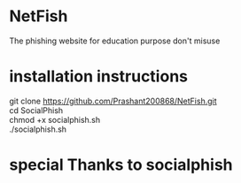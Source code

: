 # NetFish
The phishing website for education purpose don't misuse
# installation instructions
git clone https://github.com/Prashant200868/NetFish.git<br/>
cd SocialPhish<br/>
chmod +x socialphish.sh<br/>
./socialphish.sh<br/>

# special Thanks to socialphish
